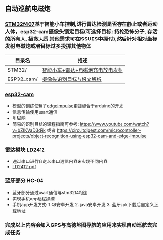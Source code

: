 ## 自动巡航电磁炮

### [STM32f407](./img/STM32F407ZGT6.pdf)基于智能小车控制,进行雷达检测是否存在静止或者运动人体，esp32-cam摄像头锁定目标(可选择目标: 持枪恐怖分子, 存活的所有人, 拯救人质 其他需求可在ISSUES中探讨),然后针对相对坐标发射电磁炮或者目标过多投掷其他物体


| 目录名                 | 描述                     |
|-----------------------|--------------------------|
| STM32/| [智能小车+雷达+电磁炮充电放电发射](./STM32/readme.md)|
| ESP32_cam/| [摄像头识别目标与报文解析](./ESP32_cam/guide.txt)|


### [esp32-cam](https://lastminuteengineers.com/getting-started-with-esp32-cam/)
- 模型的训练使用了[edgeimpulse](https://studio.edgeimpulse.com/studio/517258/acquisition/training?page=1)更加契合于arduino的开发
- 信息传输使用usart通信
- [引脚图](./img/ESP32S3_Pinout.png)
- 简易的识别目标的课程指南可参考: https://www.youtube.com/watch?v=bZIKVaD3dRk 或者 https://circuitdigest.com/microcontroller-projects/object-recognition-using-esp32-cam-and-edge-impulse

### 雷达模块 LD2412
- 通过串口进行自定义串口通信内容来实现不同内容
- [LD2412 pdf](./img/LD2412.pdf)

### 蓝牙部分 HC-04
- 蓝牙部分通过usart通信与stm32f4相连
- 实现手机app远程操控
- 手机app开发方式:  1.Qt安卓开发  2. java安卓开发   3. 蓝牙apk下载后自定义[下载地址](https://doc.itprojects.cn/0015-zhishi.89c51/download/lanyatiaoshiqi.apk)



### 完成以上内容会加入GPS与高德地图导航的应用来实现自动巡航去完成任务